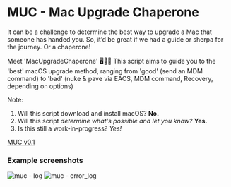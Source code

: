 # MUC - Mac Upgrade Chaperone

It can be a challenge to determine the best way to upgrade a Mac that someone has handed you. 
So, it’d be great if we had a guide or sherpa for the journey. Or a chaperone!

Meet 'MacUpgradeChaperone' 🖥️🤵‍♂️ 
This script aims to guide you to the 'best' macOS upgrade method, ranging from 'good' (send an MDM command) to 'bad' (nuke & pave via EACS, MDM command, Recovery, depending on options)

Note:
1. Will this script download and install macOS? **No.**
2. Will this script *determine what's possible and let you know?* **Yes.**
3. Is this still a work-in-progress? *Yes!*

[MUC v0.1](https://github.com/stumcd/muc/blob/ad0352e860ae824362f070b1d54f27b91b1f2810/macupgradechaperone-0.1.sh)

### Example screenshots

![muc - log](https://github.com/user-attachments/assets/9e631ede-0250-456e-a6e8-af3e5600eb50)
![muc - error_log](https://github.com/user-attachments/assets/204996b2-727e-409f-9b06-d6700618d9bd)



